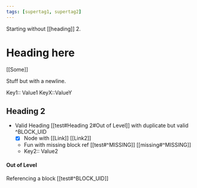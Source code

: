 ```yaml
---
tags: [supertag1, supertag2]
---
```

Starting without [[heading]] 2.
# Heading here

[[Some]]

Stuff but with
a newline.

Key1:: Value1
KeyX::ValueY

## Heading 2

- Valid Heading [[test#Heading 2#Out of Level]] with duplicate but valid ^BLOCK_UID
    - [x] Node with [[Link]] [[Link2]]
  - Fun with missing block ref [[test#^MISSING]] [[missing#^MISSING]]
  - Key2:: Value2

#### Out of Level

Referencing a block [[test#^BLOCK_UID]]

